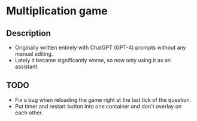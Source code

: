 # Multiplication game

## Description

- Originally written entirely with ChatGPT (GPT-4) prompts without any manual editing.
- Lately it became significantly worse, so now only using it as an assistant.

## TODO

- Fix a bug when reloading the game right at the last tick of the question.
- Put timer and restart button into one container and don't overlay on each other.